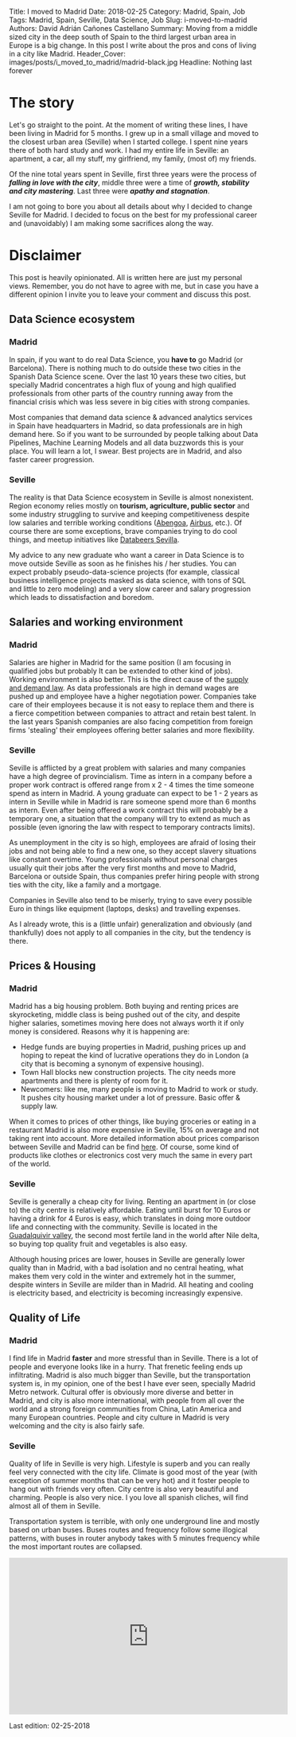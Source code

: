 Title: I moved to Madrid
Date: 2018-02-25
Category: Madrid, Spain, Job
Tags: Madrid, Spain, Seville, Data Science, Job
Slug: i-moved-to-madrid
Authors: David Adrián Cañones Castellano
Summary: Moving from a middle sized city in the deep south of Spain to the third largest urban area in Europe is a big change. In this post I write about the pros and cons of living in a city like Madrid.
Header_Cover: images/posts/i_moved_to_madrid/madrid-black.jpg
Headline: Nothing last forever

# The story

Let's go straight to the point. At the moment of writing these lines, I have been living in Madrid for 5 months. I grew
up in a small village and moved to the closest urban area (Seville) when I started college. I spent nine years there of 
both hard study and work. I had my entire life in Seville: an apartment, a car, all my stuff, my girlfriend, my family, 
(most of) my friends.

Of the nine total years spent in Seville, first three years were the process of __*falling in love with the city*__, 
middle three were a time of __*growth, stability and city mastering*__. Last three were __*apathy and stagnation*__.

I am not going to bore you about all details about why I decided to change Seville for Madrid. I decided to focus on the
best for my professional career and (unavoidably) I am making some sacrifices along the way.

# Disclaimer

This post is heavily opinionated. All is written here are just my personal views. Remember, you do not have to agree
with me, but in case you have a different opinion I invite you to leave your comment and discuss this post.

## Data Science ecosystem

### Madrid
In spain, if you want to do real Data Science, you **have to** go Madrid (or Barcelona). There is nothing much to do 
outside these two cities in the Spanish Data Science scene. Over the last 10 years these two cities, but specially
Madrid concentrates a high flux of young and high qualified professionals from other parts of the country running away 
from the financial crisis which was less severe in big cities with strong companies.  

Most companies that demand data science & advanced analytics services in Spain have headquarters in Madrid, so data 
professionals are in high demand here. So if you want to be surrounded by people talking about Data Pipelines, Machine 
Learning Models and all data buzzwords this is your place. You will learn a lot, I swear. Best projects are in Madrid, 
and also faster career progression.  

### Seville
The reality is that Data Science ecosystem in Seville is almost nonexistent. Region economy relies mostly on **tourism, 
agriculture, public sector** and some industry struggling to survive and keeping competitiveness despite low salaries 
and terrible working conditions ([Abengoa][Abengoa], [Airbus][Airbus], etc.). Of course there are some exceptions, brave 
companies trying to do cool things, and meetup initiatives like [Databeers Sevilla][Databeers].  

My advice to any new graduate who want a career in Data Science is to move outside Seville as soon as he finishes 
his / her studies. You can expect probably pseudo-data-science projects (for example, classical business intelligence 
projects masked as data science, with tons of SQL and little to zero modeling) and a very slow career and salary 
progression which leads to dissatisfaction and boredom.  

## Salaries and working environment

### Madrid
Salaries are higher in Madrid for the same position (I am focusing in qualified jobs but probably It 
can be extended to other kind of jobs). Working environment is also better. This is the direct cause of the 
[supply and demand law][supply_demand]. As data professionals are high in demand wages are pushed up and employee have 
a higher negotiation power. Companies take care of their employees because it is not easy to replace them and there is a 
fierce competition between companies to attract and retain best talent. In the last years Spanish companies are also 
facing competition from foreign firms 'stealing' their employees offering better salaries and more flexibility.  

### Seville
Seville is afflicted by a great problem with salaries and many companies have a high degree of provincialism. Time 
as intern in a company before a proper work contract is offered range from x 2 - 4 times the time someone spend as 
intern in Madrid. A young graduate can expect to be 1 - 2 years as intern in Seville while in Madrid is rare someone 
spend more than 6 months as intern. Even after being offered a work contract this will probably be a temporary one, a 
situation that the company will try to extend as much as possible (even ignoring the law with respect to temporary 
contracts limits).  

As unemployment in the city is so high, employees are afraid of losing their jobs and not being able 
to find a new one, so they accept slavery situations like constant overtime. Young professionals without personal 
charges usually quit their jobs after the very first months and move to Madrid, Barcelona or outside Spain, thus 
companies prefer hiring people with strong ties with the city, like a family and a mortgage.

Companies in Seville also tend to be miserly, trying to save every possible Euro in things like equipment 
(laptops, desks) and travelling expenses.  

As I already wrote, this is a (little unfair) generalization and obviously (and thankfully) does not apply to all 
companies in the city, but the tendency is there.

## Prices & Housing

### Madrid
Madrid has a big housing problem. Both buying and renting prices are skyrocketing, middle class is being pushed out of 
the city, and despite higher salaries, sometimes moving here does not always worth it if only money is considered.
Reasons why it is happening are:

* Hedge funds are buying properties in Madrid, pushing prices up and hoping to repeat the kind of lucrative
operations they do in London (a city that is becoming a synonym of expensive housing).
* Town Hall blocks new construction projects. The city needs more apartments and there is plenty of room for it.
* Newcomers: like me, many people is moving to Madrid to work or study. It pushes city housing market under a lot of 
pressure. Basic offer & supply law.

When it comes to prices of other things, like buying groceries or eating in a restaurant Madrid is also more expensive 
in Seville, 15% on average and not taking rent into account. More detailed information about prices comparison between 
Seville and Madrid can be find [here][numbeo]. Of course, some kind of products like clothes or electronics cost very 
much the same in every part of the world.

### Seville
Seville is generally a cheap city for living. Renting an apartment in (or close to) the city centre is relatively 
affordable. Eating until burst for 10 Euros or having a drink for 4 Euros is easy, which translates in doing more 
outdoor life and connecting with the community. Seville is located in the [Guadalquivir valley][guadalquivir], the 
second most fertile land in the world after Nile delta, so buying top quality fruit and vegetables is also easy.  

Although housing prices are lower, houses in Seville are generally lower quality than in Madrid, with a bad isolation 
and no central heating, what makes them very cold in the winter and extremely hot in the summer, despite winters in 
Seville are milder than in Madrid. All heating and cooling is electricity based, and electricity is becoming 
increasingly expensive.

## Quality of Life

### Madrid
I find life in Madrid **faster** and more stressful than in Seville. There is a lot of people and everyone looks like 
in a hurry. That frenetic feeling ends up infiltrating. Madrid is also much bigger than Seville, but the transportation 
system is, in my opinion, one of the best I have ever seen, specially Madrid Metro network. Cultural offer is obviously 
more diverse and better in Madrid, and city is also more international, with people from all over the world and a strong
foreign communities from China, Latin America and many European countries. People and city culture in Madrid is very 
welcoming and the city is also fairly safe.
 
### Seville
Quality of life in Seville is very high. Lifestyle is superb and you can really feel very connected with the city life.
Climate is good most of the year (with exception of summer months that can be very hot) and it foster people to hang out
with friends very often. City centre is also very beautiful and charming. People is also very nice. I you love all 
spanish cliches, will find almost all of them in Seville.  

Transportation system is terrible, with only one underground line and mostly based on urban buses. Buses routes and 
frequency follow some illogical patterns, with buses in router anybody takes with 5 minutes frequency while the most 
important routes are collapsed.

<div class="embed-responsive embed-responsive-16by9">
<iframe width="560" height="315" src="https://www.youtube.com/embed/3vFK4FMcAW0?rel=0&amp;controls=0&amp;showinfo=0" frameborder="0" allow="autoplay; encrypted-media" allowfullscreen></iframe>
</div>

Last edition: 02-25-2018

[Abengoa]: http://www.abengoa.com/web/en/index3.html
[Airbus]: http://www.airbus.com/
[Databeers]: https://www.meetup.com/es-ES/Databeers-Sevilla/
[supply_demand]: https://en.wikipedia.org/wiki/Supply_and_demand
[numbeo]: https://www.numbeo.com/cost-of-living/compare_cities.jsp?country1=Spain&country2=Spain&city1=Sevilla&city2=Madrid
[guadalquivir]: https://en.wikipedia.org/wiki/Baetic_Depression